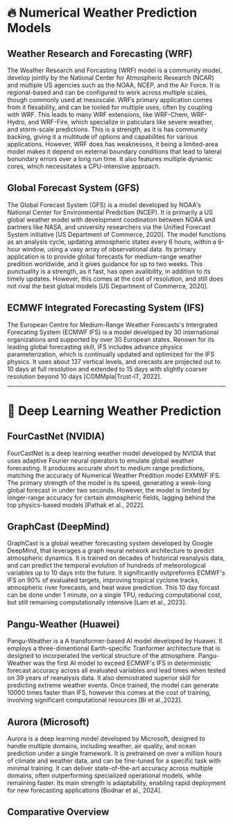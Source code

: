 # 🔥 Numerical Weather Prediction Models

## Weather Research and Forecasting (WRF)

The Weather Research and Forcasting (WRF) model is a community model, develop jointly by the National Center for Atmospheric Research (NCAR) and multiple US agencies such as the NOAA, NCEP, and the Air Force. It is regional-based and can be configured to work across multiple scales, though commonly used at mesoscale. WRFs primary application comes from it flexability, and can be tooled for multiple uses, often by coupling with WRF. This leads to many WRF extensions, like WRF-Chem, WRF-Hydro, and WRF-Fire, which specialize in paticulars like severe weather, and storm-scale predictions. This is a strength, as it is has community backing, giving it a multitude of options and capabilites for various applications. However, WRF does has weaknesses, it being a limited-area model makes it depend on external boundary conditions that lead to lateral bonundary errors over a long run time. It also features multiple dynamic cores, which necessitates a CPU-intensive approach.

## Global Forecast System (GFS)

The Global Forecast System (GFS) is a model developed by NOAA's National Center for Environmental Prediction (NCEP). It is primarily a US global weather model with development coodination between NOAA and partners like NASA, and university researchers via the Unified Forecast System initiative [US Department of Commerce, 2020].
The model functions as an analysis cycle, updating atmospheric states every 6 hours, within a 6-hour window, using a vasy array of observational data. Its primary application is to provide global forecasts for medium-range weather predition worldwide, and it gives guidance for up to two weeks. This punctuality is a strength, as it fast, has open avalibility, in addition to its timely updates. However, this comes at the cost of resolution, and still does not rival the best global models [US Department of Commerce, 2020].

## ECMWF Integrated Forecasting System (IFS)

The European Centre for Medium-Range Weather Forecasts's Intergrated Forecating System (ECMWF IFS) is a model developed by 30 international organizations and supported by over 30 European states. Renown for its leading global forecasting skill, IFS includes advance physics parameterization, which is continually updated and optimized for the IFS physics. It uses about 137 vertical levels, and orecasts are projected out to 10 days at full resolution and extended to 15 days with slightly coarser resolution beyond 10 days [COMMpla|Trust-IT, 2022].

---

# 🤖 Deep Learning Weather Prediction

## FourCastNet (NVIDIA)

FourCastNet is a deep learning weather model developed by NVIDIA that uses adaptive Fourier neural operators to emulate global weather forecasting. It produces accurate short to medium range predictions, matching the accuracy of Numerical Weather Predition model EXMWF IFS. The primary strength of the model is its speed, generating a week-long global forecast in under two seconds. However, the model is limited by longer-range accuracy for certain atmospheric fields, lagging behind the top physics-based models [Pathak et al., 2022].

## GraphCast (DeepMind)

GraphCast is a global weather forecasting system developed by Google DeepMind, that leverages a graph neural network architecture to predict atmospheric dynamics. It is trained on decades of historical reanalysis data, and can predict the temporal evolution of hundreds of meteorological variables up to 10 days into the future. It significantly outpreforms ECMWF's IFS on 90% of evaluated targets, improving tropical cyclone tracks, atmospheric river forecasts, and heat wave prediction. This 10 day forcast can be done under 1 minute, on a single TPU, reducing computational cost, but still remaining computationally intensive [Lam et al., 2023].

## Pangu-Weather (Huawei)

Pangu-Weather is a A transformer-based AI model developed by Huawei. It employs a three-dimentional Earth-specific Tranformer architecture that is designed to incorperated the vertical structure of the atmosphere. Pangu-Weather was the first AI model to exceed ECMWF's IFS in deterministic forecast accuracy across all evaluated variables and lead times when tested on 39 years of reanalysis data. It also demostrated superior skill for predicting extreme weather events. Once trained, the model can generate 10000 times faster than IFS, however this comes at the cost of training, involving significant computational resources [Bi et al.,2022].

## Aurora (Microsoft)

Aurora is a deep learning model developed by Microsoft, designed to handle multiple domains, including weather, air quality, and ocean prediction under a single framework. It is pretrained on over a million hours of climate and weather data, and can be fine-tuned for a specific task with minimal training. It can deliver state-of-the-art accuracy across multiple domains, often outperforming specialized operational models, while remaining faster. Its main strength is adaptability, enabling rapid deployment for new forecasting applications [Bodnar et al., 2024].

## Comparative Overview
